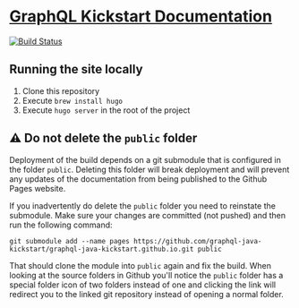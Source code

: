 # [GraphQL Kickstart Documentation](https://www.graphql-java-kickstart.com/tools/)
[![Build Status](https://travis-ci.org/graphql-java-kickstart/documentation.svg?branch=master)](https://travis-ci.org/graphql-java-kickstart/documentation)

## Running the site locally
1. Clone this repository
2. Execute `brew install hugo`
3. Execute `hugo server` in the root of the project

## :warning: Do not delete the `public` folder

Deployment of the build depends on a git submodule that is configured in the folder `public`. Deleting this folder
will break deployment and will prevent any updates of the documentation from being published to the Github Pages
website.

If you inadvertently do delete the `public` folder you need to reinstate the submodule. Make sure your changes are
committed (not pushed) and then run the following command:

```
git submodule add --name pages https://github.com/graphql-java-kickstart/graphql-java-kickstart.github.io.git public
```

That should clone the module into `public` again and fix the build. When looking at the source folders in Github
you'll notice the `public` folder has a special folder icon of two folders instead of one and clicking the link
will redirect you to the linked git repository instead of opening a normal folder.

